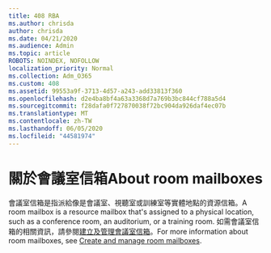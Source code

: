 ```yaml
---
title: 408 RBA
ms.author: chrisda
author: chrisda
ms.date: 04/21/2020
ms.audience: Admin
ms.topic: article
ROBOTS: NOINDEX, NOFOLLOW
localization_priority: Normal
ms.collection: Adm_O365
ms.custom: 408
ms.assetid: 99553a9f-3713-4d57-a243-add33813f360
ms.openlocfilehash: d2e4ba8bf4a63a3368d7a769b3bc844cf788a5d4
ms.sourcegitcommit: f28dafa0f727870038f72bc904da926daf4ec07b
ms.translationtype: MT
ms.contentlocale: zh-TW
ms.lasthandoff: 06/05/2020
ms.locfileid: "44581974"
---
```

# <a name="about-room-mailboxes"></a><span data-ttu-id="c87bc-102">關於會議室信箱</span><span class="sxs-lookup"><span data-stu-id="c87bc-102">About room mailboxes</span></span>

<span data-ttu-id="c87bc-103">會議室信箱是指派給像是會議室、視聽室或訓練室等實體地點的資源信箱。</span><span class="sxs-lookup"><span data-stu-id="c87bc-103">A room mailbox is a resource mailbox that's assigned to a physical location, such as a conference room, an auditorium, or a training room.</span></span> <span data-ttu-id="c87bc-104">如需會議室信箱的相關資訊，請參閱[建立及管理會議室信箱](https://go.microsoft.com/fwlink/p/?linkid=717533)。</span><span class="sxs-lookup"><span data-stu-id="c87bc-104">For more information about room mailboxes, see [Create and manage room mailboxes](https://go.microsoft.com/fwlink/p/?linkid=717533).</span></span>
